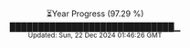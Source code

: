 <p align="center">
⏳Year Progress (97.29 %) <br>
█████████████████████████████▁ <br>
<sub>Updated: Sun, 22 Dec 2024 01:46:26 GMT</sub>
</p>

